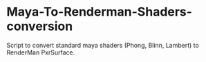 # Maya-To-Renderman-Shaders-conversion
Script to convert standard maya shaders (Phong, Blinn, Lambert) to RenderMan PxrSurface.
